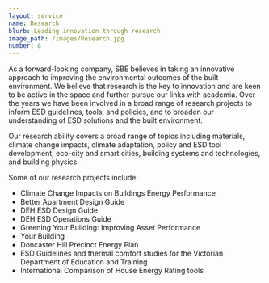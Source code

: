 ```yaml
---
layout: service
name: Research
blurb: Leading innovation through research
image_path: /images/Research.jpg
number: 8
---
```



As a forward-looking company, SBE believes in taking an innovative approach to improving the environmental outcomes of the built environment. We believe that research is the key to innovation and are keen to be active in the space and further pursue our links with academia. Over the years we have been involved in a broad range of research projects to inform ESD guidelines, tools, and policies, and to broaden our understanding of ESD solutions and the built environment.

Our research ability covers a broad range of topics including materials, climate change impacts, climate adaptation, policy and ESD tool development, eco-city and smart cities, building systems and technologies, and building physics.

Some of our research projects include:

* Climate Change Impacts on Buildings Energy Performance
* Better Apartment Design Guide
* DEH ESD Design Guide
* DEH ESD Operations Guide
* Greening Your Building: Improving Asset Performance
* Your Building
* Doncaster Hill Precinct Energy Plan
* ESD Guidelines and thermal comfort studies for the Victorian Department of Education and Training
* International Comparison of House Energy Rating tools
